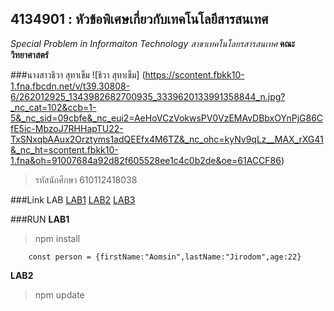 ## 4134901 : หัวข้อพิเศษเกี่ยวกับเทคโนโลยีสารสนเทศ ##
*Special Problem in Informaiton Technology*
_สาขาเทคโนโลยรสารสนเทศ_
**คณะวิทยาศาสตร์**

###นางสาวธิวา สุทาเข็ม
![ธิวา สุทาเข็ม] (https://scontent.fbkk10-1.fna.fbcdn.net/v/t39.30808-6/262012925_1343982682700935_3339620133991358844_n.jpg?_nc_cat=102&ccb=1-5&_nc_sid=09cbfe&_nc_eui2=AeHoVCzVokwsPV0VzEMAvDBbxOYnPjG86CfE5ic-MbzoJ7RHHapTU22-TxSNxqbAAux2Orztyms1adQEEfx4M6TZ&_nc_ohc=kyNv9qLz__MAX_rXG41&_nc_ht=scontent.fbkk10-1.fna&oh=91007684a92d82f605528ee1c4c0b2de&oe=61ACCF86)

>รหัสนักศึกษา 610112418038

###Link LAB
[LAB1](https://github.com/610112418038thiwa/4134901-2-64/tree/main/LAB1)
[LAB2](https://github.com/610112418038thiwa/4134901-2-64/tree/main/LAB2)
[LAB3](https://github.com/610112418038thiwa/4134901-2-64/tree/main/LAB3)

###RUN
**LAB1**
>npm install
```
    const person = {firstName:"Aomsin",lastName:"Jirodom",age:22}
```
**LAB2**
>npm update